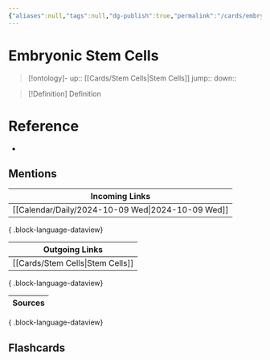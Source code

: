 ```yaml
---
{"aliases":null,"tags":null,"dg-publish":true,"permalink":"/cards/embryonic-stem-cells/","dgPassFrontmatter":true}
---
```


# Embryonic Stem Cells

> [!ontology]-
> up:: [[Cards/Stem Cells\|Stem Cells]]
> jump:: 
> down:: 

> [!Definition] Definition

# Reference

- 

## Mentions

| Incoming Links                                       |
| ---------------------------------------------------- |
| [[Calendar/Daily/2024-10-09 Wed\|2024-10-09 Wed]] |

{ .block-language-dataview}

| Outgoing Links                      |
| ----------------------------------- |
| [[Cards/Stem Cells\|Stem Cells]] |

{ .block-language-dataview}

| Sources |
| ------- |

{ .block-language-dataview}

## Flashcards